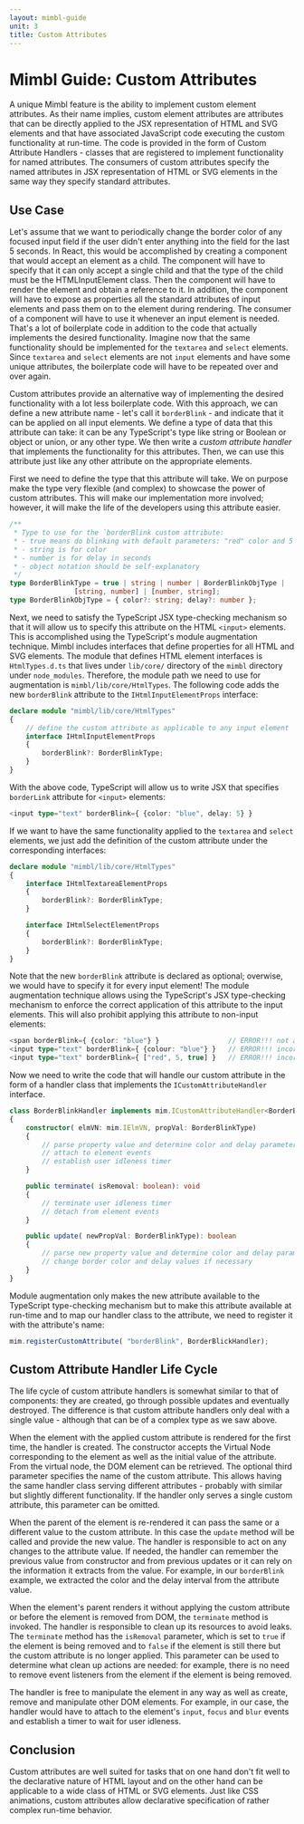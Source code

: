 ```yaml
---
layout: mimbl-guide
unit: 3
title: Custom Attributes
---
```


# Mimbl Guide: Custom Attributes
A unique Mimbl feature is the ability to implement custom element attributes. As their name implies, custom element attributes are attributes that can be directly applied to the JSX representation of HTML and SVG elements and that have associated JavaScript code executing the custom functionality at run-time. The code is provided in the form of Custom Attribute Handlers - classes that are registered to implement functionality for named attributes. The consumers of custom attributes specify the named attributes in JSX representation of HTML or SVG elements in the same way they specify standard attributes.

## Use Case
Let's assume that we want to periodically change the border color of any focused input field if the user didn't enter anything into the field for the last 5 seconds. In React, this would be accomplished by creating a component that would accept an element as a child. The component will have to specify that it can only accept a single child and that the type of the child must be the HTMLInputElement class. Then the component will have to render the element and obtain a reference to it. In addition, the component will have to expose as properties all the standard attributes of input elements and pass them on to the element during rendering. The consumer of a component will have to use it whenever an input element is needed. That's a lot of boilerplate code in addition to the code that actually implements the desired functionality. Imagine now that the same functionality should be implemented for the `textarea` and `select` elements. Since `textarea` and `select` elements are not `input` elements and have some unique attributes, the boilerplate code will have to be repeated over and over again.

Custom attributes provide an alternative way of implementing the desired functionality with a lot less boilerplate code. With this approach, we can define a new attribute name - let's call it `borderBlink` - and indicate that it can be applied on all input elements. We define a type of data that this attribute can take: it can be any TypeScript's type like string or Boolean or object or union, or any other type. We then write a *custom attribute handler* that implements the functionality for this attributes. Then, we can use this attribute just like any other attribute on the appropriate elements.

First we need to define the type that this attribute will take. We on purpose make the type very flexible (and complex) to showcase the power of custom attributes. This will make our implementation more involved; however, it will make the life of the developers using this attribute easier.

```typescript
/**
 * Type to use for the `borderBlink custom attribute:
 * - true means do blinking with default parameters: "red" color and 5 seconds delay
 * - string is for color
 * - number is for delay in seconds
 * - object notation should be self-explanatory
 */
type BorderBlinkType = true | string | number | BorderBlinkObjType |
				[string, number] | [number, string];
type BorderBlinkObjType = { color?: string; delay?: number };
```

Next, we need to satisfy the TypeScript JSX type-checking mechanism so that it will allow us to specify this attribute on the HTML `<input>` elements. This is accomplished using the TypeScript's module augmentation technique. Mimbl includes interfaces that define properties for all HTML and SVG elements. The module that defines HTML element interfaces is `HtmlTypes.d.ts` that lives under `lib/core/` directory of the `mimbl` directory under `node_modules`. Therefore, the module path we need to use for augmentation is `mimbl/lib/core/HtmlTypes`. The following code adds the new `borderBlink` attribute to the `IHtmlInputElementProps` interface:

```typescript
declare module "mimbl/lib/core/HtmlTypes"
{
    // define the custom attribute as applicable to any input element
    interface IHtmlInputElementProps
    {
        borderBlink?: BorderBlinkType;
    }
}
```
With the above code, TypeScript will allow us to write JSX that specifies `borderLink` attribute for `<input>` elements:

```typescript
<input type="text" borderBlink={ {color: "blue", delay: 5} }
```

If we want to have the same functionality applied to the `textarea` and `select` elements, we just add the definition of the custom attribute under the corresponding interfaces:

```typescript
declare module "mimbl/lib/core/HtmlTypes"
{
    interface IHtmlTextareaElementProps
    {
        borderBlink?: BorderBlinkType;
    }

    interface IHtmlSelectElementProps
    {
        borderBlink?: BorderBlinkType;
    }
}
```

Note that the new `borderBlink` attribute is declared as optional; overwise, we would have to specify it for every input element! The module augmentation technique allows using the TypeScript's JSX type-checking mechanism to enforce the correct application of this attribute to the input elements. This will also prohibit applying this attribute to non-input elements:

```typescript
<span borderBlink={ {color: "blue"} }                 // ERROR!!! not an input element
<input type="text" borderBlink={ {colour: "blue"} }   // ERROR!!! incorrect property name in object notation
<input type="text" borderBlink={ ["red", 5, true] }   // ERROR!!! incorrect number of items in array
```

Now we need to write the code that will handle our custom attribute in the form of a handler class that implements the `ICustomAttributeHandler` interface.

```typescript
class BorderBlinkHandler implements mim.ICustomAttributeHandler<BorderBlinkType>
{
    constructor( elmVN: mim.IElmVN, propVal: BorderBlinkType)
    {
        // parse property value and determine color and delay parameters
        // attach to element events
        // establish user idleness timer
    }

    public terminate( isRemoval: boolean): void
    {
        // terminate user idleness timer
        // detach from element events
    }

    public update( newPropVal: BorderBlinkType): boolean
    {
        // parse new property value and determine color and delay parameters
        // change border color and delay values if necessary
    }
}
```

Module augmentation only makes the new attribute available to the TypeScript type-checking mechanism but to make this attribute available at run-time and to map our handler class to the attribute, we need to register it with the attribute's name:

```typescript
mim.registerCustomAttribute( "borderBlink", BorderBlickHandler);
```

## Custom Attribute Handler Life Cycle
The life cycle of custom attribute handlers is somewhat similar to that of components: they are created, go through possible updates and eventually destroyed. The difference is that custom attribute handlers only deal with a single value - although that can be of a complex type as we saw above.

When the element with the applied custom attribute is rendered for the first time, the handler is created. The constructor accepts the Virtual Node corresponding to the element as well as the initial value of the attribute. From the virtual node, the DOM element can be retrieved. The optional third parameter specifies the name of the custom attribute. This allows having the same handler class serving different attributes - probably with similar but slightly different functionality. If the handler only serves a single custom attribute, this parameter can be omitted.

When the parent of the element is re-rendered it can pass the same or a different value to the custom attribute. In this case the `update` method will be called and provide the new value. The handler is responsible to act on any changes to the attribute value. If needed, the handler can remember the previous value from constructor and from previous updates or it can rely on the information it extracts from the value. For example, in our `borderBlink` example, we extracted the color and the delay interval from the attribute value.

When the element's parent renders it without applying the custom attribute or before the element is removed from DOM, the `terminate` method is invoked. The handler is responsible to clean up its resources to avoid leaks. The `terminate` method has the `isRemoval` parameter, which is set to `true` if the element is being removed and to `false` if the element is still there but the custom attribute is no longer applied. This parameter can be used to determine what clean up actions are needed: for example, there is no need to remove event listeners from the element if the element is being removed.

The handler is free to manipulate the element in any way as well as create, remove and manipulate other DOM elements. For example, in our case, the handler would have to attach to the element's `input`, `focus` and `blur` events and establish a timer to wait for user idleness.

## Conclusion
Custom attributes are well suited for tasks that on one hand don't fit well to the declarative nature of HTML layout and on the other hand can be applicable to a wide class of HTML or SVG elements. Just like CSS animations, custom attributes allow declarative specification of rather complex run-time behavior.

